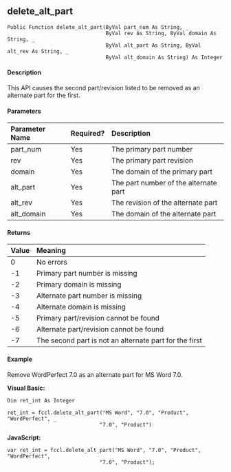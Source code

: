 delete_alt_part
-----------------

```
Public Function delete_alt_part(ByVal part_num As String, _
                                ByVal rev As String, ByVal domain As String, _
                                ByVal alt_part As String, ByVal alt_rev As String, _
                                ByVal alt_domain As String) As Integer
```

#### Description

This API causes the second part/revision listed to be removed as an alternate part for the first.

#### Parameters

| Parameter Name | Required? | Description |
|:--- |:--- |:--- |
| part_num | Yes | The primary part number |
| rev | Yes | The primary part revision |
| domain | Yes | The domain of the primary part |
| alt_part | Yes | The part number of the alternate part |
| alt_rev | Yes | The revision of the alternate part |
| alt_domain | Yes | The domain of the alternate part |

#### Returns

| Value | Meaning |
|:--- |:--- |
| 0 | No errors |
| -1 | Primary part number is missing |
| -2 | Primary domain is missing |
| -3 | Alternate part number is missing |
| -4 | Alternate domain is missing |
| -5 | Primary part/revision cannot be found |
| -6 | Alternate part/revision cannot be found |
| -7 | The second part is not an alternate part for the first |

#### Example

Remove WordPerfect 7.0 as an alternate part for MS Word 7.0.

**Visual Basic:**
```
Dim ret_int As Integer

ret_int = fccl.delete_alt_part("MS Word", "7.0", "Product", "WordPerfect", _
                              "7.0", "Product")
```

**JavaScript:**
```
var ret_int = fccl.delete_alt_part("MS Word", "7.0", "Product", "WordPerfect",
                              "7.0", "Product");
```